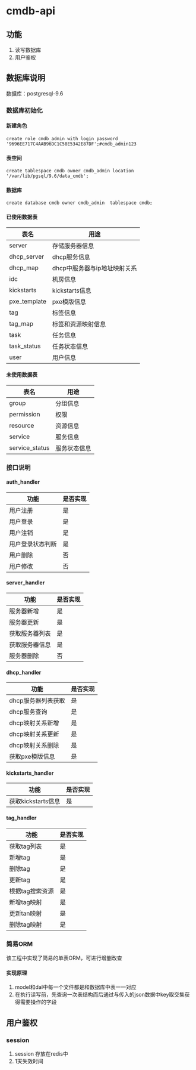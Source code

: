 # cmdb-api
## 功能
1. 读写数据库
2. 用户鉴权

## 数据库说明
数据库：postgresql-9.6

### 数据库初始化
#### 新建角色
```
create role cmdb_admin with login password '9696EE717C4AAB96DC1C58E5342E87DF';#cmdb_admin123
```
#### 表空间

```
create tablespace cmdb owner cmdb_admin location '/var/lib/pgsql/9.6/data_cmdb';
```

#### 数据库

```
create database cmdb owner cmdb_admin  tablespace cmdb;
```

#### 已使用数据表
表名| 用途
---|---
server | 存储服务器信息 
dhcp_server | dhcp服务信息
dhcp_map|dhcp中服务器与ip地址映射关系
idc| 机房信息
kickstarts| kickstarts信息
pxe_template| pxe模版信息
tag|标签信息
tag_map|标签和资源映射信息
task|任务信息
task_status|任务状态信息
user|用户信息

#### 未使用数据表
表名| 用途
---|---
group | 分组信息
permission| 权限
resource|资源信息
service|服务信息
service_status|服务状态信息

### 接口说明
#### auth_handler

功能 | 是否实现
---|---
用户注册 | 是
用户登录 | 是
用户注销 | 是
用户登录状态判断|是
用户删除|否
用户修改|否

#### server_handler
功能 | 是否实现
---|---
服务器新增 | 是
服务器更新| 是
获取服务器列表|是
获取服务器信息|是
服务器删除 | 否

#### dhcp_handler
功能 | 是否实现
---|---
dhcp服务器列表获取 | 是
dhcp服务查询| 是
dhcp映射关系新增|是
dhcp映射关系更新|是
dhcp映射关系删除 | 是
获取pxe模版信息|是

#### kickstarts_handler
功能 | 是否实现
---|---
获取kickstarts信息 | 是

#### tag_handler
功能 | 是否实现
---|---
获取tag列表 | 是
新增tag| 是
删除tag|是
更新tag|是
根据tag搜索资源|是
新增tag映射 | 是
更新tan映射|是
删除tag映射|是


### 简易ORM
该工程中实现了简易的单表ORM，可进行增删改查
#### 实现原理
1. model和dal中每一个文件都是和数据库中表一一对应
2. 在执行读写前，先查询一次表结构而后通过与传入的json数据中key取交集获得需要操作的字段


## 用户鉴权
### session
1. session 存放在redis中
2. 1天失效时间

